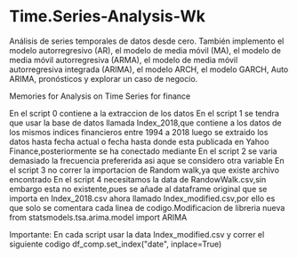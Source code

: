 # Time.Series-Analysis-Wk
Análisis de series temporales de datos desde cero. También implemento el modelo autorregresivo (AR), el modelo de media móvil (MA), el modelo de media móvil autorregresiva (ARMA), el modelo de media móvil autorregresiva integrada (ARIMA), el modelo ARCH, el modelo GARCH, Auto ARIMA, pronósticos y explorar un caso de negocio.

Memories for Analysis on Time Series for finance

En el script 0 contiene a la extraccion de los datos
En el script 1 se tendra que usar la base de datos llamada Index_2018,que contiene a los datos de los mismos indices financieros entre 1994 a 2018 luego se extraido los datos hasta fecha actual o fecha hasta donde esta publicada en Yahoo Finance,posteriormente se ha conectado mediante
En el script 2 se varia demasiado la frecuencia prefererida asi aque se considero otra variable 
En el script 3 no correr la importacion de Random walk,ya que existe archivo encontrado
En el script 4 necesitamos la data de RandowWalk.csv,sin embargo esta no existente,pues se añade al dataframe original que se importa en Index_2018.csv ahora llamado Index_modified.csv,por ello es que solo se comentara cada linea de codigo.Modificacion de libreria nueva
from statsmodels.tsa.arima.model import ARIMA

Importante:
En cada script usar la data Index_modified.csv y correr el siguiente codigo df_comp.set_index("date", inplace=True)
